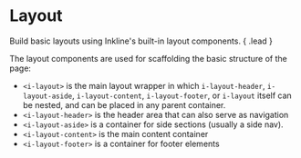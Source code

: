 # Layout
Build basic layouts using Inkline's built-in layout components. { .lead }

The layout components are used for scaffolding the basic structure of the page:
- `<i-layout>` is the main layout wrapper in which `i-layout-header`, `i-layout-aside`, `i-layout-content`, `i-layout-footer`, or `i-layout` itself can be nested, and can be placed in any parent container.
- `<i-layout-header>` is the header area that can also serve as navigation
- `<i-layout-aside>` is a container for side sections (usually a side nav).
- `<i-layout-content>` is the main content container
- `<i-layout-footer>` is a container for footer elements
